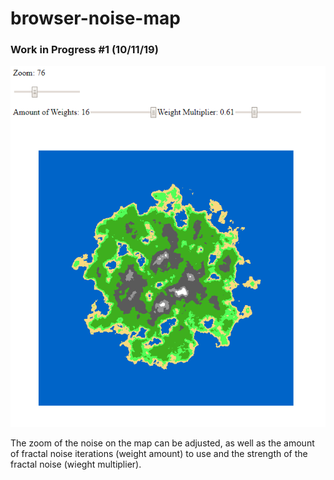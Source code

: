 # browser-noise-map

### Work in Progress #1 (10/11/19)

![screencap1](/images/wip1.PNG "Map with Zoom and Weight Sliders")

The zoom of the noise on the map can be adjusted, as well as the amount of fractal noise iterations (weight amount) to use and the strength of the fractal noise (wieght multiplier).
